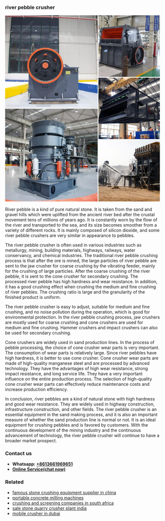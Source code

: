<h3>river pebble crusher</h3><img src='1708663557.jpg' alt=''><p>River pebble is a kind of pure natural stone. It is taken from the sand and gravel hills which were uplifted from the ancient river bed after the crustal movement tens of millions of years ago. It is constantly worn by the flow of the river and transported to the sea, and its size becomes smoother from a variety of different rocks. It is mainly composed of silicon dioxide, and some river pebble crushers are very similar in appearance to pebbles.</p><p>The river pebble crusher is often used in various industries such as metallurgy, mining, building materials, highways, railways, water conservancy, and chemical industries. The traditional river pebble crushing process is that after the ore is mined, the large particles of river pebble are sent to the jaw crusher for coarse crushing by the vibrating feeder, mainly for the crushing of large particles. After the coarse crushing of the river pebble, it is sent to the cone crusher for secondary crushing. The processed river pebble has high hardness and wear resistance. In addition, it has a good crushing effect when crushing the medium and fine crushing of river pebbles. The crushing ratio is large and the granularity of the finished product is uniform.</p><p>The river pebble crusher is easy to adjust, suitable for medium and fine crushing, and no noise pollution during the operation, which is good for environmental protection. In the river pebble crushing process, jaw crushers are mostly used for coarse crushing and cone crushers are used for medium and fine crushing. Hammer crushers and impact crushers can also be used for secondary crushing.</p><p>Cone crushers are widely used in sand production lines. In the process of pebble processing, the choice of cone crusher wear parts is very important. The consumption of wear parts is relatively large. Since river pebbles have high hardness, it is better to use cone crusher. Cone crusher wear parts are made of high-quality manganese steel and are processed by advanced technology. They have the advantages of high wear resistance, strong impact resistance, and long service life. They have a very important influence on the entire production process. The selection of high-quality cone crusher wear parts can effectively reduce maintenance costs and increase production efficiency.</p><p>In conclusion, river pebbles are a kind of natural stone with high hardness and good wear resistance. They are widely used in highway construction, infrastructure construction, and other fields. The river pebble crusher is an essential equipment in the sand making process, and it is also an important measure of whether the sand production line is normal or not. It is an ideal equipment for crushing pebbles and is favored by customers. With the continuous development of the mining industry and the continuous advancement of technology, the river pebble crusher will continue to have a broader market prospect.</p><h3>Contact us</h3><ul><li><strong>Whatsapp:&nbsp;<a href="https://wa.me/8613661969651">+8613661969651</a></strong></li><li><a href="https://swt.shibang-china.com/?git&amp;zhl&amp;river pebble crusher"><strong>Online Service(chat now)</strong></a></li></ul><h3>Related</h3><ul><li><a href='famous stone crushing equipment supplier in china.md'>famous stone crushing equipment supplier in china</a></li><li><a href='portable concrete milling machines.md'>portable concrete milling machines</a></li><li><a href='crushing and screening companies in south africa.md'>crushing and screening companies in south africa</a></li><li><a href='sale stone quarry crusher plant india.md'>sale stone quarry crusher plant india</a></li><li><a href='mobile crusher in dubai.md'>mobile crusher in dubai</a></li></ul>
